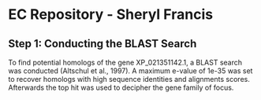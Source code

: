 # EC Repository - Sheryl Francis

## Step 1: Conducting the BLAST Search
To find potential homologs of the gene XP_021351142.1, a BLAST search was conducted (Altschul et al., 1997). A maximum e-value of 1e-35 was set to recover homologs with high sequence identities and alignments scores. Afterwards the top hit  was used to decipher the gene family of focus.
